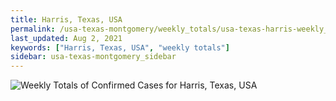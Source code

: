 ```yaml
---
title: Harris, Texas, USA
permalink: /usa-texas-montgomery/weekly_totals/usa-texas-harris-weekly_totals.html
last_updated: Aug 2, 2021
keywords: ["Harris, Texas, USA", "weekly totals"]
sidebar: usa-texas-montgomery_sidebar
---
```


![Weekly Totals of Confirmed Cases for Harris, Texas, USA](/covid_tracker/images/graphs/usa-texas-harris-weekly_totals_graph.png)
